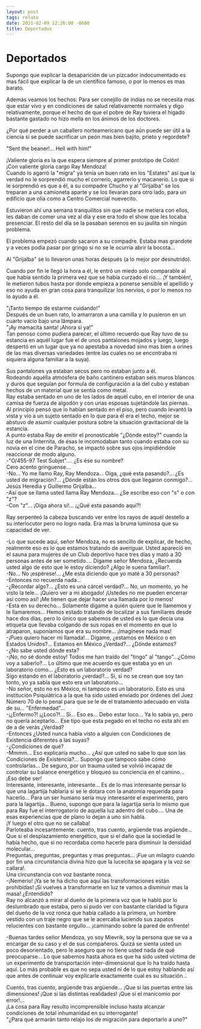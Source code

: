 ```yaml
---
layout: post
tags: relato
date: 2021-02-09 12:26:00 -0600
title: Deportados
---
```

# Deportados

Supongo que explicar la desaparición de un pizcador indocumentado es mas fácil que explicar la de un científico famoso, o por lo menos es mas barato.

Además veamos los hechos: Para ser conejillo de indias no se necesita mas que estar vivo y en condiciones de salud relativamente normales y digo relativamente, porque el hecho de que el pobre de Ray tuviera el hígado bastante gastado no hizo mella en los ánimos de los doctores.

¿Por qué perder a un caballero norteamericano que aún puede ser útil a la ciencia si se puede sacrificar un peón mas bien bajito, prieto y regordete?

"Sent the beaner!... Hell with him!"

¡Valiente gloria es la que espera siempre al primer prototipo de Colón!  
¡Con valiente gloria cargo Ray Mendoza!  
Cuando lo agarró la "migra" ya tenía un buen rato en los "Estates" así que la verdad no le sorprendió mucho el correrío, agarrerío y macanerío. Lo que si le sorprendió es que a él, a su compadre Chucho y al "Grijalba" se los treparan a una camioneta aparte y se los llevaran para otro lado, para un edificio que olía como a Centro Comercial nuevecito.

Estuvieron ahí una semana tranquilitos sin que nadie se metiera con ellos, les daban de comer una vez al día y ese era todo el show que les tocaba presenciar. El resto del día se la pasaban serenos en su jaulita sin ningún problema.

El problema empezó cuando sacaron a su compadre. Estaba mas grandote y a veces podía pasar por gringo si no se le ocurría abrir la bocota...

Al "Grijalba" se lo llevaron unas horas después (a lo mejor por desnutrido).

Cuando por fin le llegó la hora a él, le entró un miedo solo comparable al que había sentido la primera vez que se había curzado el río.... ¡Y también!, le metieron tubos hasta por donde empieza a ponerse sensible el apellido y eso no ayuda en gran cosa para tranquilizar los nervios, o por lo menos no lo ayudo a él.

"¡Tanto tiempo de estarme cuidando!"  
Después de un buen rato, lo amarraron a una camilla y lo pusieron en un cuarto vacío bajo una lámpara.  
"¡Ay mamacita santa! ¡Ahora si ya!"  
Tan penoso como pudiera parecer, el último recuerdo que Ray tuvo de su estancia en aquél lugar fue el de unos pantalones mojados y luego, luego despertó en un lugar que ya no apestaba a novedad sino mas bien a orines de las mas diversas variedades (entre las cuales no se encontraba ni siquiera alguna familiar a la suya).

Sus pantalones ya estaban secos pero no estaban junto a él.  
Rodeando aquélla atmósfera de baño cantinero estaban seis muros blancos y duros que seguían por formula de configuración a la del cubo y estaban hechos de un material que se sentía como metal.  
Ray estaba sentado en uno de los lados de aquél cubo, en el interior de una camisa de fuerza de algodón y con unas esposas sujetándole las piernas.  
Al principio pensó que lo habían sentado en el piso, pero cuando levantó la vista y vio a un sujeto sentado en lo que para él era el techo, mejor se abstuvo de asumir cualquier postura sobre la situación gravitacional de la estancia.  
A punto estaba Ray de emitir el pronosticable "¿Dónde estoy?" cuando la luz de una linternita, de ésas le incomodaban tanto cuando estaba con su novia en el cine de Paracho, se impactó sobre sus ojos impidiéndole reaccionar de modo alguno.  
-"O/455-97 Test Subjet".... ¿Es ése su nombre?  
Cero acento gringuense...  
-No... Yo me llamo Ray, Ray Mendoza... Oiga, ¿qué esta pasando?... ¿Es usted de migración?... ¿Dónde están los otros dos que llegaron conmigo?... Jesús Heredia y Guillermo Grijalba...  
-Así que se llama usted llama Ray Mendoza... ¿Se escribe eso con "s" o con "z"?  
-Con "z"... ¡Oiga ahora si!... ¡¿Qué esta pasando aquí?!

Ray serpenteó la cabeza buscando ver entre los rayos de aquél destello a su interlocutor pero no logro nada. Era mas la bruma luminosa que su capacidad de ver.

-Lo que sucede aquí, señor Mendoza, no es sencillo de explicar, de hecho, realmente eso es lo que estamos tratando de averiguar.   Usted apareció en el sauna para mujeres de un Club deportivo hace tres días y mató a 30 personas antes de ser sometido.... Dígame señor Mendoza, ¿Recuerda usted algo de esto que le estoy diciendo? ¿Algo le suena familiar?.  
-No... No ¡espérese!... ¿Me esta diciendo que yo maté a 30 personas?  
-Entonces no recuerda nada...  
-¿Recordar algo?... ¿Esto es una cárcel verdad?... No, un momento, yo he visto la tele... ¡Quiero ver a mi abogado! ¡Ustedes no me pueden encerrar así como así! ¡Me tienen que dejar hacer una llamada por lo menos!  
-Esta en su derecho... Solamente dígame a quién quiere que le llamemos y le llamaremos... Hemos estado tratando de localizar a sus familiares desde hace dos días, pero lo único que sabemos de usted es lo que decía una etiqueta que llevaba colgando de sus ropas en el momento en que lo atraparon, suponíamos que era su nombre... ¡Imagínese nada mas!  
-¡Pues quiero hacer mi llamada!... Dígame, ¿estamos en México o en Estados Unidos?... Estamos en México ¿Verdad?... ¿Dónde estamos?  
-¿No sabe usted dónde esta?  
-¡No, no sé donde estoy! Todos me han traído del "tingo" al "tango"...¿Cómo voy a saberlo?... Lo último que me acuerdo es que
estaba yo en un laboratorio como... ¿Esto es un laboratorio verdad?  
Sigo estando en el laboratorio ¿verdad?... Si, si no se crean que soy tan tonto, yo ya sabía que esto era un laboratorio...  
-No señor, esto no es México, ni tampoco es un laboratorio. Esto es una institución Psiquiátrica a la que ha sido usted enviado por órdenes del Juez Número 70 de lo penal para que se le de el tratamiento adecuado en vista de su... "Enfermedad"...  
-¡¿Enfermo?! ¡¿Loco?!... Si... Eso es... Debo estar loco... Ya lo sabía yo, pero no quería aceptarlo... Ese tipo que esta pegado en el techo no esta ahí en de a de verás ¿Verdad?  
-Entonces ¿Usted nunca había visto a alguien con Condiciones de Existencia diferentes a las suyas?  
-¿Condiciones de qué?  
-Mmmm... Eso explicaría mucho... ¿Así que usted no sabe lo que son las Condiciones de Existencia?... Supongo que tampoco sabe cómo
controlarlas... De seguro, por un trauma usted se volvió incapaz de controlar su balance energético y bloqueó su conciencia en el camino...  
¡Eso debe ser!  
Interesante, interesante, interesante... Es de lo mas interesante pensar lo que una lagartija hablaría si se le dotara con la anatomía requerida para hacerlo... Para un ser humano sería muy interesante el experimento, pero para la lagartija... Bueno, supongo que para la lagartija sería lo mismo que para Ray fue el interrogatorio de aquella luz adentro del cubo.... Una de esas experiencias que de plano lo dejan a uno sin habla.  
¡Y luego el otro que no se callaba!  
Parloteaba incesantemente: cuento, tras cuento, argüende tras argüende...  
Que si el desplazamiento energético, que si el daño que la sociedad le había hecho, que si no recordaba como hacerle para disminuir la densidad molecular...  
Preguntas, preguntas, preguntas y mas preguntas... ¡Fue un milagro cuando por fin una circunstancia divina hizo que la lucecita se apagara y la voz se callara!.  
Una circunstancia con voz bastante ronca.  
-¡Nemerio! ¡Ya se te ha dicho que aquí las transformaciones están prohibidas! ¡Si vuelves a transformarte en luz te vamos a disminuir mas la masa! ¿Entendido?  
Ray no alcanzó a mirar al dueño de la primera voz que le habló por lo deslumbrado que estaba, pero si pudo ver con bastante claridad la figura del dueño de la voz ronca que había callado a la primera, un hombre vestido con un traje negro que se le acercaba luciendo sus zapatos relucientes con bastante orgullo... ¡caminando sobre la pared de enfrente!

-Buenas tardes señor Mendoza, yo soy Mievrik, soy la persona que se va a encargar de su caso y el de sus compañeros. Quizá se sienta usted un poco desorientado, pero le aseguro que no tiene usted nada de qué preocuparse... Lo que sabemos hasta ahora es que ha sido usted víctima de un experimento de transportación inter-dimensional que lo ha traído hasta aquí. Lo más probable es que no sepa usted ni de lo que estoy hablando así que antes de continuar voy explicarle exactamente cual es su situación...

Cuento, tras cuento, argüende tras argüende... ¡Que si las puertas entre las dimensiones! ¡Que si las distintas realidades! ¡Que si el manicomio por error!...  
¡La cosa para Ray resulto incomprensible incluso hasta alcanzar condiciones de total inhumanidad en su interrogante!  
"¿Para qué armarán tanto relajo los de migración para deportarlo a uno?"